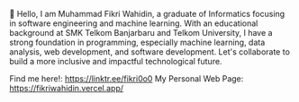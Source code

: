 👋 Hello, I am Muhammad Fikri Wahidin, a graduate of Informatics focusing in software engineering and machine learning. With an educational background at SMK Telkom Banjarbaru and Telkom University, I have a strong foundation in programming, especially machine learning, data analysis, web development, and software development. Let's collaborate to build a more inclusive and impactful technological future.

Find me here!: https://linktr.ee/fikri0o0
My Personal Web Page: https://fikriwahidin.vercel.app/

<!---
Fikri645/Fikri645 is a ✨ special ✨ repository because its `README.md` (this file) appears on your GitHub profile.
You can click the Preview link to take a look at your changes.
--->
